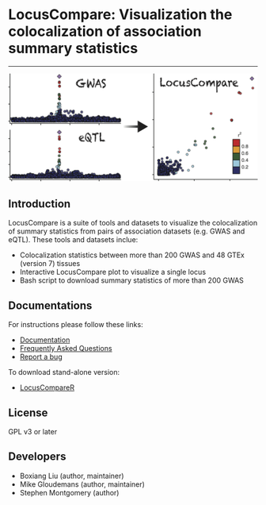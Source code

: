 # LocusCompare: Visualization the colocalization of association summary statistics 

---

<img src="logo.png" width="600"/>

## Introduction
LocusCompare is a suite of tools and datasets to visualize the colocalization of summary statistics from pairs of association datasets (e.g. GWAS and eQTL). These tools and datasets inclue: 

- Colocalization statistics between more than 200 GWAS and 48 GTEx (version 7) tissues
- Interactive LocusCompare plot to visualize a single locus
- Bash script to download summary statistics of more than 200 GWAS

## Documentations
For instructions please follow these links: 

- [Documentation](https://github.com/boxiangliu/locuscompare/wiki)
- [Frequently Asked Questions](https://github.com/boxiangliu/locuscompare/wiki/FAQ)
- [Report a bug](https://github.com/boxiangliu/locuscompare/issues)

To download stand-alone version:

- [LocusCompareR](https://github.com/boxiangliu/locuscomparer)


## License
GPL v3 or later

## Developers
- Boxiang Liu (author, maintainer)
- Mike Gloudemans (author, maintainer)
- Stephen Montgomery (author)







